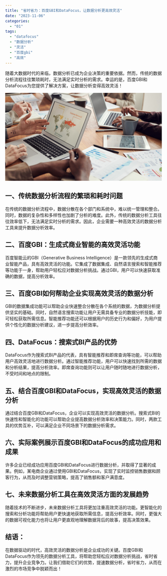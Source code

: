 ```yaml
---
title: "省时省力：百度GBI和DataFocus，让数据分析更高效灵活"
date: "2023-11-06"
categories: 
  - "01"
tags: 
  - "datafocus"
  - "数据分析"
  - "灵活"
  - "百度gbi"
  - "高效"
---
```


随着大数据时代的来临，数据分析已成为企业决策的重要依据。然而，传统的数据分析流程往往繁琐耗时，无法满足实时分析的需求。幸运的是，百度GBI和DataFocus为您提供了解决方案，让数据分析变得高效灵活！

![封面](images/1655878080-pexels-fauxels-3183127-jpg-scaled.jpeg)

## 一、传统数据分析流程的繁琐和耗时问题

在传统的数据分析流程中，数据分散在各个部门和系统中，难以统一管理和整合。同时，数据的复杂性和多样性也加剧了分析的难度。此外，传统的数据分析工具往往效率低下，无法满足实时分析的需求。因此，企业需要一种高效灵活的数据分析工具来提升数据分析效率。

## 二、百度GBI：生成式商业智能的高效灵活功能

百度智能云的GBI（Generative Business Intelligence）是一款领先的生成式商业智能产品，具有高效灵活的功能。它集成了数据集成、自然语言搜索和智能推荐等功能于一身，帮助用户轻松应对数据分析挑战。通过GBI，用户可以快速获取准确的数据，提高分析效率。

## 三、百度GBI如何帮助企业实现高效灵活的数据分析

GBI的数据集成功能可以帮助企业快速整合分散在各个系统的数据，为数据分析提供坚实的基础。同时，自然语言搜索功能让用户无需具备专业的数据分析技能，即可轻松获取所需信息。智能推荐功能还可以根据用户的历史行为和偏好，为用户提供个性化的数据分析建议，进一步提高分析效率。

## 四、DataFocus：搜索式BI产品的优势

DataFocus作为搜索式BI产品的代表，具有智能推荐和即席查询等功能，可以帮助用户高效灵活地进行数据分析。通过智能推荐功能，用户可以快速找到所需的数据和分析结果，提高分析效率。即席查询功能则可以让用户随时随地进行数据分析，不受时间和地点的限制。

## 五、结合百度GBI和DataFocus，实现高效灵活的数据分析

通过结合百度GBI和DataFocus，企业可以实现高效灵活的数据分析。搜索式BI的快速性和智能化的功能可以帮助企业提高数据分析效率和决策能力。同时，两款工具的优势互补，可以满足企业不同场景下的数据分析需求。

## 六、实际案例展示百度GBI和DataFocus的成功应用和成果

许多企业已经成功应用百度GBI和DataFocus进行数据分析，并取得了显著的成果。例如，某电商企业通过使用GBI和DataFocus，实现了实时监控销售数据和顾客行为，从而及时调整营销策略，提高了销售额和客户满意度。

## 七、未来数据分析工具在高效灵活方面的发展趋势

随着技术的不断进步，未来数据分析工具将更加注重高效灵活的功能。更智能化的搜索和分析功能将帮助用户更快速地获取所需信息，提高分析效率。同时，更强大的数据可视化能力也将让用户更直观地理解数据背后的故事，提高决策效果。

## 结语：

在数据驱动的时代，高效灵活的数据分析是企业成功的关键。百度GBI和DataFocus作为领先的数据分析工具，将帮助您轻松应对数据分析挑战，省时省力，提升企业竞争力。让我们借助它们的优势，提速数据分析，省时省力，从而在激烈的市场竞争中脱颖而出！
